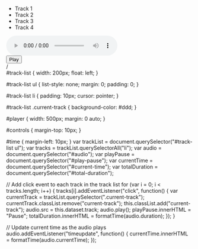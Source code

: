 
<head>
  <title>Media Player</title>
  <link rel="stylesheet" type="text/css" href="player.css">
</head>
<body>
  <div id="player">
    <div id="track-list">
      <ul>
        <li class="current-track" data-track="track1.mp3">Track 1</li>
        <li data-track="track2.mp3">Track 2</li>
        <li data-track="track3.mp3">Track 3</li>
        <li data-track="track4.mp3">Track 4</li>
      </ul>
    </div>
    <audio id="audio" controls>
      <source src="track1.mp3" type="audio/mpeg">
    </audio>
    <div id="controls">
      <button id="play-pause">Play</button>
      <div id="time">
        <span id="current-time"></span> / <span id="total-duration"></span>
      </div>
    </div>
  </div>
  <script src="player.js"></script>
</body>
</html>
#track-list {
  width: 200px;
  float: left;
}

#track-list ul {
  list-style: none;
  margin: 0;
  padding: 0;
}

#track-list li {
  padding: 10px;
  cursor: pointer;
}

#track-list .current-track {
  background-color: #ddd;
}

#player {
  width: 500px;
  margin: 0 auto;
}

#controls {
  margin-top: 10px;
}

#time {
  margin-left: 10px;
}
var trackList = document.querySelector("#track-list ul");
var tracks = trackList.querySelectorAll("li");
var audio = document.querySelector("#audio");
var playPause = document.querySelector("#play-pause");
var currentTime = document.querySelector("#current-time");
var totalDuration = document.querySelector("#total-duration");

// Add click event to each track in the track list
for (var i = 0; i < tracks.length; i++) {
  tracks[i].addEventListener("click", function() {
    var currentTrack = trackList.querySelector(".current-track");
    currentTrack.classList.remove("current-track");
    this.classList.add("current-track");
    audio.src = this.dataset.track;
    audio.play();
    playPause.innerHTML = "Pause";
    totalDuration.innerHTML = formatTime(audio.duration);
  });
}

// Update current time as the audio plays
audio.addEventListener("timeupdate", function() {
  currentTime.innerHTML = formatTime(audio.currentTime);
});


      
        
